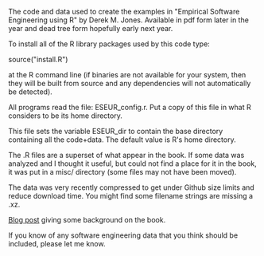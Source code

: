 
The code and data used to create the examples in "Empirical Software Engineering using R" by Derek M. Jones.  Available in pdf form later in the year and dead tree form hopefully early next year.

To install all of the R library packages used by this code type:

  source("install.R")

at the R command line (if binaries are not available for your system, then they will be built from source and any dependencies will not automatically be detected).

All programs read the file: ESEUR_config.r.  Put a copy of this file in what R considers to be its home directory.

This file sets the variable ESEUR_dir to contain the base directory containing all the code+data.  The default value is R's home directory.

The .R files are a superset of what appear in the book.  If some data was analyzed and I thought it useful, but could not find a place for it in the book, it was put in a misc/ directory (some files may not have been moved).

The data was very recently compressed to get under Github size limits and reduce download time.  You might find some filename strings are missing a .xz.

[Blog post](http://shape-of-code.coding-guidelines.com/2012/06/22/background-to-my-book-project-empirical-software-engineering-with-r/) giving some background on the book.

If you know of any software engineering data that you think should be included, please let me know.

